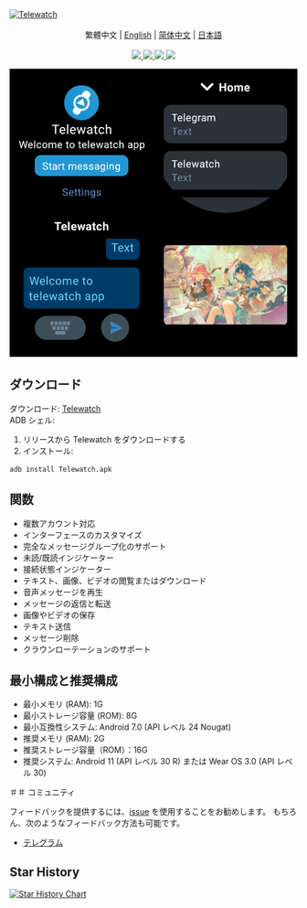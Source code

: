 <a href="https://github.com/gohj99/Telewatch">
<img src="https://socialify.git.ci/gohj99/Telewatch/image?description=1&descriptionEditable=Android%20%E3%82%A6%E3%82%A9%E3%83%83%E3%83%81%E7%94%A8%E3%81%AE%E3%82%B5%E3%83%BC%E3%83%89%E3%83%91%E3%83%BC%E3%83%86%E3%82%A3%E9%9B%BB%E5%A0%B1%E3%82%AF%E3%83%A9%E3%82%A4%E3%82%A2%E3%83%B3%E3%83%88&font=KoHo&forks=1&issues=1&logo=https://github.com/gohj99/Telewatch/blob/master/telewatch.png?raw=true?raw=true&name=1&owner=1&pattern=Circuit%20Board&pulls=1&stargazers=1&theme=Auto" alt="Telewatch" />
</a>

<div align="center">
  <br/>
  <div>
      繁體中文 | <a href="./README.md">English</a> | <a href="./README.zh-CN.md">简体中文</a> | <a href="./README.ja-JP.md">日本語</a>
  </div>
  <br/>

<div>
    <a href="https://github.com/gohj99/Telewatch/blob/master/LICENSE">
      <img
        src="https://img.shields.io/github/license/gohj99/Telewatch?style=flat-square"
      />
    </a >
    <a href="https://github.com/gohj99/Telewatch/releases">
      <img
        src="https://img.shields.io/github/downloads/gohj99/Telewatch/total?style=flat-square"
      />  
    </a >
    <a href="https://apt.izzysoft.de/fdroid/index/apk/com.gohj99.telewatch">
      <img
        src="https://img.shields.io/endpoint?url=https://apt.izzysoft.de/fdroid/api/v1/shield/com.gohj99.telewatch&style=flat-square"
      />  
    </a >
	<a href="https://github.com/MShawon/github-clone-count-badge">
      <img
        src="https://img.shields.io/badge/dynamic/json?color=success&label=Views&query=count&url=https://gist.githubusercontent.com/gohj99/684cffa329b5078706dce53f396d67bb/raw/traffic.json&logo=github&style=flat-square"
      />  
    </a >
  </div>
</div>

![Screenshot](Screenshot.png)

## ダウンロード

ダウンロード: [Telewatch](https://github.com/gohj99/Telewatch/releases)  
ADB シェル:

1. リリースから Telewatch をダウンロードする
2. インストール:

```shell
adb install Telewatch.apk
```

## 関数

- 複数アカウント対応
- インターフェースのカスタマイズ
- 完全なメッセージグループ化のサポート
- 未読/既読インジケーター
- 接続状態インジケーター
- テキスト、画像、ビデオの閲覧またはダウンロード
- 音声メッセージを再生
- メッセージの返信と転送
- 画像やビデオの保存
- テキスト送信
- メッセージ削除
- クラウンローテーションのサポート

## 最小構成と推奨構成

- 最小メモリ (RAM): 1G
- 最小ストレージ容量 (ROM): 8G
- 最小互換性システム: Android 7.0 (API レベル 24 Nougat)
- 推奨メモリ (RAM): 2G
- 推奨ストレージ容量（ROM）：16G
- 推奨システム: Android 11 (API レベル 30 R) または Wear OS 3.0 (API レベル 30)

＃＃ コミュニティ

フィードバックを提供するには、[issue](https://github.com/gohj99/Telewatch/issues) を使用することをお勧めします。
もちろん、次のようなフィードバック方法も可能です。

- [テレグラム](https://t.me/teleAndroidwatch)

## Star History

<a href="https://star-history.com/#gohj99/Telewatch&Date">
 <picture>
   <source media="(prefers-color-scheme: dark)" srcset="https://api.star-history.com/svg?repos=gohj99/Telewatch&type=Date&theme=dark" />
   <source media="(prefers-color-scheme: light)" srcset="https://api.star-history.com/svg?repos=gohj99/Telewatch&type=Date" />
   <img alt="Star History Chart" src="https://api.star-history.com/svg?repos=gohj99/Telewatch&type=Date" />
 </picture>
</a>
